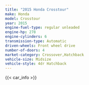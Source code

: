```yaml
---
title: "2015 Honda Crosstour"
make: Honda
model: Crosstour
year: 2015
engine-fuel-type: regular unleaded
engine-hp: 278
engine-cylinders: 6
transmission-type: Automatic
driven-wheels: Front wheel drive
number-of-doors: 4
market-category: Crossover,Hatchback
vehicle-size: Midsize
vehicle-style: 4dr Hatchback
---
```


{{< car_info >}}
